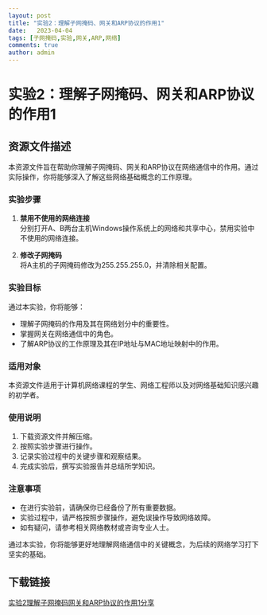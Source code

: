 ```yaml
---
layout: post
title: "实验2：理解子网掩码、网关和ARP协议的作用1"
date:   2023-04-04
tags: [子网掩码,实验,网关,ARP,网络]
comments: true
author: admin
---
```

# 实验2：理解子网掩码、网关和ARP协议的作用1

## 资源文件描述

本资源文件旨在帮助你理解子网掩码、网关和ARP协议在网络通信中的作用。通过实际操作，你将能够深入了解这些网络基础概念的工作原理。

### 实验步骤

1. **禁用不使用的网络连接**  
   分别打开A、B两台主机Windows操作系统上的网络和共享中心，禁用实验中不使用的网络连接。

2. **修改子网掩码**  
   将A主机的子网掩码修改为255.255.255.0，并清除相关配置。

### 实验目标

通过本实验，你将能够：

- 理解子网掩码的作用及其在网络划分中的重要性。
- 掌握网关在网络通信中的角色。
- 了解ARP协议的工作原理及其在IP地址与MAC地址映射中的作用。

### 适用对象

本资源文件适用于计算机网络课程的学生、网络工程师以及对网络基础知识感兴趣的初学者。

### 使用说明

1. 下载资源文件并解压缩。
2. 按照实验步骤进行操作。
3. 记录实验过程中的关键步骤和观察结果。
4. 完成实验后，撰写实验报告并总结所学知识。

### 注意事项

- 在进行实验前，请确保你已经备份了所有重要数据。
- 实验过程中，请严格按照步骤操作，避免误操作导致网络故障。
- 如有疑问，请参考相关网络教材或咨询专业人士。

通过本实验，你将能够更好地理解网络通信中的关键概念，为后续的网络学习打下坚实的基础。

## 下载链接

[实验2理解子网掩码网关和ARP协议的作用1分享](https://pan.quark.cn/s/64e66b04e194)
